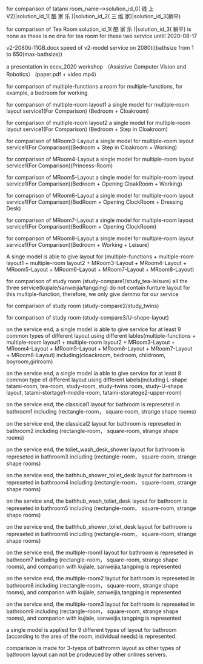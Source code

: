 # 
for comparison of tatami 
room_name-->solution_id_0( 线 上 V2)|solution_id_1( 酷 家 乐 )|solution_id_2( 三 维 家)|solution_id_3(躺平)

for comparison of Tea Room
solution_id_1( 酷 家 乐 )|solution_id_3( 躺平) is none as these is no dna for tea room for these two service untill 2020-08-17

v2-2080ti-11GB.docx
speed of v2-model service on 2080ti(bathsize from 1 to 650(max-bathsize))

a presentation in eccv_2020 workshop （Assistive Computer Vision and Robotics） (paper.pdf + video.mp4)

for comparison of multiple-functions
a room for multiple-functions, for example, a bedroom for working

for comparison of multiple-room layout1
a single model for multiple-room layout service1(For Comparison) (Bedroom + Cloakroom)

for comparison of multiple-room layout2
a single model for multiple-room layout service1(For Comparison) (Bedroom + Step in Cloakroom)

for comparison of MRoom3-Layout 
a single model for multiple-room layout service1(For Comparison)(Bedroom + Step in Cloakroom + Working)

for comparison of MRoom4-Layout
a single model for multiple-room layout service1(For Comparison)(Princess-Room)

for comparison of MRoom5-Layout
a single model for multiple-room layout service1(For Comparison)(Bedroom + Opening CloakRoom + Working)

for comaprison of MRoom6-Layout 
a single model for multiple-room layout service1(For Comparison)(BedRoom + Opening ClockRoom + Dressing Desk)

for comparison of MRoom7-Layout
a single model for multiple-room layout service1(For Comparison)(BedRoom + Opening ClockRoom)

for comparison of MRoom8-Layout
a single model for multiple-room layout service1(For Comparison)(Bedroom + Working + Leisure)

A singe model is able to give layout for
(multiple-functions + multiple-room layout1 + multiple-room layout2 + MRoom3-Layout + MRoom4-Layout + MRoom5-Layout + MRoom6-Layout + MRoom7-Layout + MRoom8-Layout)

for comparison of study room
(study-compare1/study_tea-leisure) all the three service(kujiale/sanweijia/tangping) do not contain furiture layout for this multiple-function, therefore, we only give demmo for our service 

for comparison of study room
(study-compare2/study_twins) 

for comparison of study room
(study-compare3/U-shape-layout) 

on the service end, a single model is able to give service for at least 9 common types of different layout using different lables(multiple-functions + multiple-room layout1 + multiple-room layout2 + MRoom3-Layout + MRoom4-Layout + MRoom5-Layout + MRoom6-Layout + MRoom7-Layout + MRoom8-Layout) including(cloackroom, bedroom, childroom, boyroom,girlroom)

on the service end, a single model ia able to give service for at least 8 common type of different layout using different labels(including L-shape tatami-room, tea-room, study-room, study-twins room, study-U-shape layout, tatami-stortage1-middle-room, tatami-storatege2-upper-room)

on the service end, the classical1 layout for bathroom is represeted in bathroom1 including (rectangle-room， square-room, strange shape rooms)

on the service end, the classical2 layout for bathroom is represeted in bathroom2 including (rectangle-room， square-room, strange shape rooms)

on the service end, the toliet_wash_desk_shower layout for bathroom is represeted in bathroom3 including (rectangle-room， square-room, strange shape rooms)

on the service end, the bathhub_shower_toliet_desk layout for bathroom is represeted in bathroom4 including (rectangle-room， square-room, strange shape rooms)

on the service end, the bathhub_wash_toliet_desk layout for bathroom is represeted in bathroom5 including (rectangle-room， square-room, strange shape rooms)

on the service end, the bathhub_shower_toliet_desk layout for bathroom is represeted in bathroom6 including (rectangle-room， square-room, strange shape rooms)

on the service end, the multiple-room1 layout for bathroom is represeted in bathroom7 including (rectangle-room， square-room, strange shape rooms), and comparion with kujiale, sanweijia,tangping is represented

on the service end, the multiple-room2 layout for bathroom is represeted in bathroom8 including (rectangle-room， square-room, strange shape rooms), and comparion with kujiale, sanweijia,tangping is represented

on the service end, the multiple-room3 layout for bathroom is represeted in bathroom9 including (rectangle-room， square-room, strange shape rooms), and comparion with kujiale, sanweijia,tangping is represented

a single model is applied for 9 different types of layout for bathroom (according to the area of the room, individual needs) is represented.

comparison is made for 3-tyeps of bathromm layout as other types of bathroom layout can not be prodeuced by other onlines servers.
